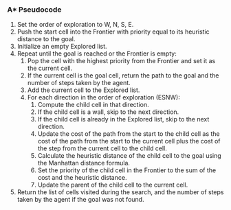 ### A* Pseudocode

1. Set the order of exploration to W, N, S, E.
2. Push the start cell into the Frontier with priority equal to its heuristic distance to the goal.
3. Initialize an empty Explored list.
4. Repeat until the goal is reached or the Frontier is empty:
    1. Pop the cell with the highest priority from the Frontier and set it as the current cell.
    2. If the current cell is the goal cell, return the path to the goal and the number of steps taken by the agent.
    3. Add the current cell to the Explored list.
    4. For each direction in the order of exploration (ESNW):
        1. Compute the child cell in that direction.
        2. If the child cell is a wall, skip to the next direction.
        3. If the child cell is already in the Explored list, skip to the next direction.
        4. Update the cost of the path from the start to the child cell as the cost of the path from the start to the current cell plus the cost of the step from the current cell to the child cell.
        5. Calculate the heuristic distance of the child cell to the goal using the Manhattan distance formula.
        6. Set the priority of the child cell in the Frontier to the sum of the cost and the heuristic distance.
        7. Update the parent of the child cell to the current cell.
5. Return the list of cells visited during the search, and the number of steps taken by the agent if the goal was not found.
